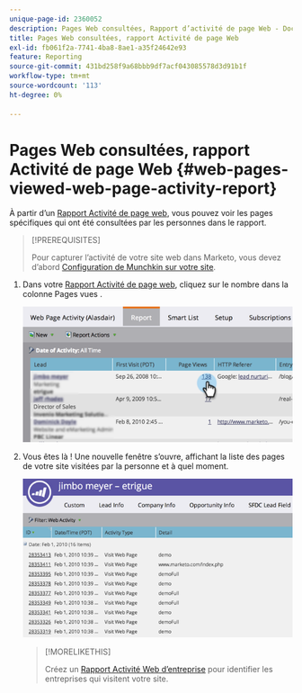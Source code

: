 ```yaml
---
unique-page-id: 2360052
description: Pages Web consultées, Rapport d’activité de page Web - Documents Marketo - Documentation du produit
title: Pages Web consultées, rapport Activité de page Web
exl-id: fb061f2a-7741-4ba8-8ae1-a35f24642e93
feature: Reporting
source-git-commit: 431bd258f9a68bbb9df7acf043085578d3d91b1f
workflow-type: tm+mt
source-wordcount: '113'
ht-degree: 0%

---
```


# Pages Web consultées, rapport Activité de page Web {#web-pages-viewed-web-page-activity-report}

À partir d’un [Rapport Activité de page web](/help/marketo/product-docs/reporting/basic-reporting/report-types/web-page-activity-report.md), vous pouvez voir les pages spécifiques qui ont été consultées par les personnes dans le rapport.

>[!PREREQUISITES]
>
>Pour capturer l’activité de votre site web dans Marketo, vous devez d’abord  [Configuration de Munchkin sur votre site](/help/marketo/product-docs/administration/additional-integrations/add-munchkin-tracking-code-to-your-website.md).

1. Dans votre [Rapport Activité de page web](/help/marketo/product-docs/reporting/basic-reporting/report-types/web-page-activity-report.md), cliquez sur le nombre dans la colonne Pages vues .

   ![](assets/image2014-9-16-14-3a54-3a8.png)

1. Vous êtes là ! Une nouvelle fenêtre s’ouvre, affichant la liste des pages de votre site visitées par la personne et à quel moment.

   ![](assets/image2014-9-16-14-3a54-3a12.png)

   >[!MORELIKETHIS]
   >
   >Créez un  [Rapport Activité Web d’entreprise](/help/marketo/product-docs/reporting/basic-reporting/report-types/company-web-activity-report.md) pour identifier les entreprises qui visitent votre site.
